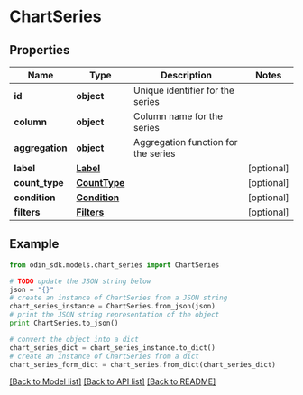# ChartSeries


## Properties

Name | Type | Description | Notes
------------ | ------------- | ------------- | -------------
**id** | **object** | Unique identifier for the series | 
**column** | **object** | Column name for the series | 
**aggregation** | **object** | Aggregation function for the series | 
**label** | [**Label**](Label.md) |  | [optional] 
**count_type** | [**CountType**](CountType.md) |  | [optional] 
**condition** | [**Condition**](Condition.md) |  | [optional] 
**filters** | [**Filters**](Filters.md) |  | [optional] 

## Example

```python
from odin_sdk.models.chart_series import ChartSeries

# TODO update the JSON string below
json = "{}"
# create an instance of ChartSeries from a JSON string
chart_series_instance = ChartSeries.from_json(json)
# print the JSON string representation of the object
print ChartSeries.to_json()

# convert the object into a dict
chart_series_dict = chart_series_instance.to_dict()
# create an instance of ChartSeries from a dict
chart_series_form_dict = chart_series.from_dict(chart_series_dict)
```
[[Back to Model list]](../README.md#documentation-for-models) [[Back to API list]](../README.md#documentation-for-api-endpoints) [[Back to README]](../README.md)



